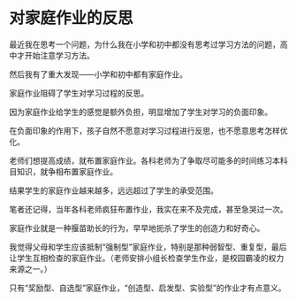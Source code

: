 # 对家庭作业的反思

最近我在思考一个问题，为什么我在小学和初中都没有思考过学习方法的问题，高中才开始注意学习方法。

然后我有了重大发现——小学和初中都有家庭作业。

家庭作业阻碍了学生对学习过程的反思。

因为家庭作业给学生的感觉是额外负担，明显增加了学生对学习的负面印象。

在负面印象的作用下，孩子自然不愿意对学习过程进行反思，也不愿意思考怎样优化。



老师们想提高成绩，就布置家庭作业。各科老师为了争取尽可能多的时间练习本科目知识，就争相布置家庭作业。

结果学生的家庭作业越来越多，远远超过了学生的承受范围。

笔者还记得，当年各科老师疯狂布置作业，我实在来不及完成，甚至急哭过一次。

家庭作业就是一种揠苗助长的行为，早早地扼杀了学生的创造力和好奇心。



我觉得父母和学生应该抵制“强制型”家庭作业，特别是那种弱智型、重复型，最后让学生互相检查的家庭作业。（老师安排小组长检查学生作业，是校园霸凌的权力来源之一。）

只有“奖励型、自选型”家庭作业，“创造型、启发型、实验型”的作业才有点意义。


